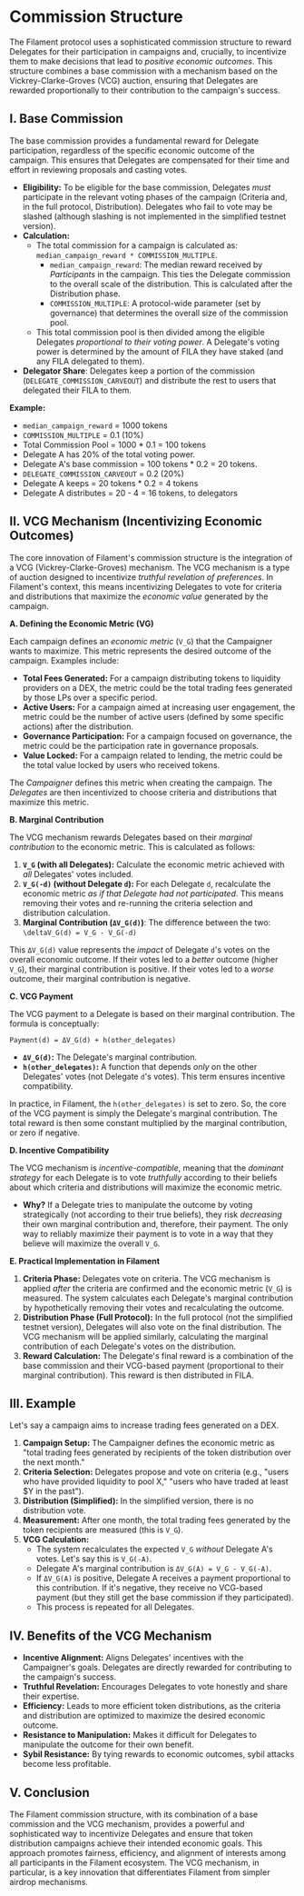 # Commission Structure

The Filament protocol uses a sophisticated commission structure to reward Delegates for their participation in campaigns and, crucially, to incentivize them to make decisions that lead to *positive economic outcomes*. This structure combines a base commission with a mechanism based on the Vickrey-Clarke-Groves (VCG) auction, ensuring that Delegates are rewarded proportionally to their contribution to the campaign's success.

## I. Base Commission

The base commission provides a fundamental reward for Delegate participation, regardless of the specific economic outcome of the campaign. This ensures that Delegates are compensated for their time and effort in reviewing proposals and casting votes.

*   **Eligibility:** To be eligible for the base commission, Delegates *must* participate in the relevant voting phases of the campaign (Criteria and, in the full protocol, Distribution).  Delegates who fail to vote may be slashed (although slashing is not implemented in the simplified testnet version).
*   **Calculation:**
    *   The total commission for a campaign is calculated as: `median_campaign_reward * COMMISSION_MULTIPLE`.
        *   `median_campaign_reward`:  The median reward received by *Participants* in the campaign. This ties the Delegate commission to the overall scale of the distribution. This is calculated after the Distribution phase.
        *   `COMMISSION_MULTIPLE`: A protocol-wide parameter (set by governance) that determines the overall size of the commission pool.
    *   This total commission pool is then divided among the eligible Delegates *proportional to their voting power*.  A Delegate's voting power is determined by the amount of FILA they have staked (and any FILA delegated to them).
* **Delegator Share**: Delegates keep a portion of the commission (`DELEGATE_COMMISSION_CARVEOUT`) and distribute the rest to users that delegated their FILA to them.

**Example:**

*   `median_campaign_reward` = 1000 tokens
*   `COMMISSION_MULTIPLE` = 0.1 (10%)
*   Total Commission Pool = 1000 * 0.1 = 100 tokens
*   Delegate A has 20% of the total voting power.
*   Delegate A's base commission = 100 tokens * 0.2 = 20 tokens.
*   `DELEGATE_COMMISSION_CARVEOUT` = 0.2 (20%)
* Delegate A keeps = 20 tokens * 0.2 = 4 tokens
* Delegate A distributes = 20 - 4 = 16 tokens, to delegators

## II. VCG Mechanism (Incentivizing Economic Outcomes)

The core innovation of Filament's commission structure is the integration of a VCG (Vickrey-Clarke-Groves) mechanism. The VCG mechanism is a type of auction designed to incentivize *truthful revelation of preferences*. In Filament's context, this means incentivizing Delegates to vote for criteria and distributions that maximize the *economic value* generated by the campaign.

**A. Defining the Economic Metric (VG)**

Each campaign defines an *economic metric* (`V_G`) that the Campaigner wants to maximize. This metric represents the desired outcome of the campaign.  Examples include:

*   **Total Fees Generated:** For a campaign distributing tokens to liquidity providers on a DEX, the metric could be the total trading fees generated by those LPs over a specific period.
*   **Active Users:** For a campaign aimed at increasing user engagement, the metric could be the number of active users (defined by some specific actions) after the distribution.
*   **Governance Participation:**  For a campaign focused on governance, the metric could be the participation rate in governance proposals.
* **Value Locked:** For a campaign related to lending, the metric could be the total value locked by users who received tokens.

The *Campaigner* defines this metric when creating the campaign. The *Delegates* are then incentivized to choose criteria and distributions that maximize this metric.

**B. Marginal Contribution**

The VCG mechanism rewards Delegates based on their *marginal contribution* to the economic metric.  This is calculated as follows:

1.  **`V_G` (with all Delegates):** Calculate the economic metric achieved with *all* Delegates' votes included.
2.  **`V_G(-d)` (without Delegate `d`):**  For each Delegate `d`, recalculate the economic metric *as if that Delegate had not participated*.  This means removing their votes and re-running the criteria selection and distribution calculation.
3.  **Marginal Contribution (`ΔV_G(d)`)**: The difference between the two:
    `\deltaV_G(d) = V_G - V_G(-d)`

This `ΔV_G(d)` value represents the *impact* of Delegate `d`'s votes on the overall economic outcome. If their votes led to a *better* outcome (higher `V_G`), their marginal contribution is positive. If their votes led to a *worse* outcome, their marginal contribution is negative.

**C. VCG Payment**

The VCG payment to a Delegate is based on their marginal contribution.  The formula is conceptually:

```ignore
Payment(d) = ΔV_G(d) + h(other_delegates)
```

*   **`ΔV_G(d)`:**  The Delegate's marginal contribution.
*   **`h(other_delegates)`:**  A function that depends *only* on the other Delegates' votes (not Delegate `d`'s votes). This term ensures incentive compatibility.

In practice, in Filament, the `h(other_delegates)` is set to zero. So, the core of the VCG payment is simply the Delegate's marginal contribution. The total reward is then some constant multiplied by the marginal contribution, or zero if negative.

**D. Incentive Compatibility**

The VCG mechanism is *incentive-compatible*, meaning that the *dominant strategy* for each Delegate is to vote *truthfully* according to their beliefs about which criteria and distributions will maximize the economic metric.

*   **Why?**  If a Delegate tries to manipulate the outcome by voting strategically (not according to their true beliefs), they risk *decreasing* their own marginal contribution and, therefore, their payment.  The only way to reliably maximize their payment is to vote in a way that they believe will maximize the overall `V_G`.

**E. Practical Implementation in Filament**

1.  **Criteria Phase:** Delegates vote on criteria. The VCG mechanism is applied *after* the criteria are confirmed and the economic metric (`V_G`) is measured. The system calculates each Delegate's marginal contribution by hypothetically removing their votes and recalculating the outcome.
2.  **Distribution Phase (Full Protocol):** In the full protocol (not the simplified testnet version), Delegates will also vote on the final distribution. The VCG mechanism will be applied similarly, calculating the marginal contribution of each Delegate's votes on the distribution.
3.  **Reward Calculation:** The Delegate's final reward is a combination of the base commission and their VCG-based payment (proportional to their marginal contribution). This reward is then distributed in FILA.

## III. Example

Let's say a campaign aims to increase trading fees generated on a DEX.

1.  **Campaign Setup:**  The Campaigner defines the economic metric as "total trading fees generated by recipients of the token distribution over the next month."
2.  **Criteria Selection:** Delegates propose and vote on criteria (e.g., "users who have provided liquidity to pool X," "users who have traded at least $Y in the past").
3.  **Distribution (Simplified):** In the simplified version, there is no distribution vote.
4.  **Measurement:** After one month, the total trading fees generated by the token recipients are measured (this is `V_G`).
5.  **VCG Calculation:**
    *   The system recalculates the expected `V_G` *without* Delegate A's votes. Let's say this is `V_G(-A)`.
    *   Delegate A's marginal contribution is `ΔV_G(A) = V_G - V_G(-A)`.
    *   If `ΔV_G(A)` is positive, Delegate A receives a payment proportional to this contribution. If it's negative, they receive no VCG-based payment (but they still get the base commission if they participated).
    *   This process is repeated for all Delegates.

## IV. Benefits of the VCG Mechanism

*   **Incentive Alignment:** Aligns Delegates' incentives with the Campaigner's goals. Delegates are directly rewarded for contributing to the campaign's success.
*   **Truthful Revelation:** Encourages Delegates to vote honestly and share their expertise.
*   **Efficiency:**  Leads to more efficient token distributions, as the criteria and distribution are optimized to maximize the desired economic outcome.
*   **Resistance to Manipulation:**  Makes it difficult for Delegates to manipulate the outcome for their own benefit.
* **Sybil Resistance:** By tying rewards to economic outcomes, sybil attacks become less profitable.

## V. Conclusion

The Filament commission structure, with its combination of a base commission and the VCG mechanism, provides a powerful and sophisticated way to incentivize Delegates and ensure that token distribution campaigns achieve their intended economic goals.  This approach promotes fairness, efficiency, and alignment of interests among all participants in the Filament ecosystem. The VCG mechanism, in particular, is a key innovation that differentiates Filament from simpler airdrop mechanisms.
